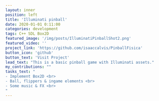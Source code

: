 ```yaml
---
layout: inner
position: left
title: 'Illuminati pinball'
date: 2020-01-01 0:11:00
categories: development
tags: C++ SDL Box2D
featured_image: '/img/posts/IlluminatiPinballShot2.png'
featured_video: ''
project_link: 'https://github.com/isaaccalvis/PinballFisica'
button_icon: 'github'
button_text: 'Visit Project'
lead_text: "This is a basic pinball game with Illuminati assets."
my_contributions: ""
tasks_text: "
- Implement Box2D <br>
- Ball, flippers & ingame elements <br>
- Some music & FX <br>
"
---
```

